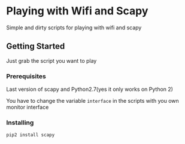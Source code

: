 # Playing with Wifi and Scapy

Simple and dirty scripts for playing with wifi and scapy

## Getting Started

Just grab the script you want to play

### Prerequisites

Last version of scapy and Python2.7(yes it only works on Python 2)

You have to change the variable ``` interface ``` in the scripts with you own monitor interface

### Installing

```
pip2 install scapy
```
